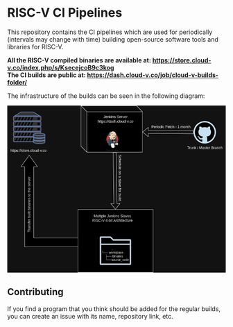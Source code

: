 # RISC-V CI Pipelines
This repository contains the CI pipelines which are used for periodically (intervals may change with time) building open-source software tools and libraries for RISC-V.

**All the RISC-V compiled binaries are available at: https://store.cloud-v.co/index.php/s/KsecejcoB9c3kog**  
**The CI builds are public at: https://dash.cloud-v.co/job/cloud-v-builds-folder/**

The infrastructure of the builds can be seen in the following diagram:

![RISC-V CI pipeline infrastructure](./assets/riscv_ci_pipelines.png)



## Contributing

If you find a program that you think should be added for the regular builds, you can create an issue with its name, repository link, etc.
